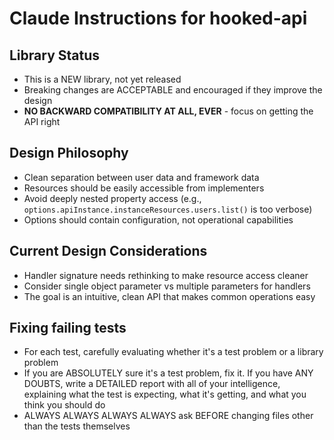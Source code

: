 # Claude Instructions for hooked-api

## Library Status
- This is a NEW library, not yet released
- Breaking changes are ACCEPTABLE and encouraged if they improve the design
- **NO BACKWARD COMPATIBILITY AT ALL, EVER** - focus on getting the API right

## Design Philosophy
- Clean separation between user data and framework data
- Resources should be easily accessible from implementers
- Avoid deeply nested property access (e.g., `options.apiInstance.instanceResources.users.list()` is too verbose)
- Options should contain configuration, not operational capabilities

## Current Design Considerations
- Handler signature needs rethinking to make resource access cleaner
- Consider single object parameter vs multiple parameters for handlers
- The goal is an intuitive, clean API that makes common operations easy

## Fixing failing tests
- For each test, carefully evaluating whether it's a test problem or a library problem
- If you are ABSOLUTELY sure it's a test problem, fix it. If you have ANY DOUBTS, write a DETAILED report with all of 
  your intelligence, explaining what the test is expecting, what it's getting, and what you think you should do
- ALWAYS ALWAYS ALWAYS ALWAYS ask BEFORE changing files other than the tests themselves
